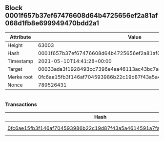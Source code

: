 ## Block 0001f657b37ef67476608d64b4725656ef2a81af068d1fb8e699949470bdd2a1

Attribute | Value
--- | ---
Height | 63003
Hash | 0001f657b37ef67476608d64b4725656ef2a81af068d1fb8e699949470bdd2a1
Timestamp | 2021-05-10T14:41:28+00:00
Target | 00033ada3f1928493cc7396e4aa46113ac43bc7ac52aab5d08e3934913716f64
Merke root | 0fc6ae15fb3f146af704593986b22c19d87f43a5a4614591a7fa49b781fcfac6
Nonce | 789526431

```

```

### Transactions

Hash | Amount
--- | ---
[0fc6ae15fb3f146af704593986b22c19d87f43a5a4614591a7fa49b781fcfac6](0fc6ae15fb3f146af704593986b22c19d87f43a5a4614591a7fa49b781fcfac6.md) | 10.00000000 SKEPTI 
